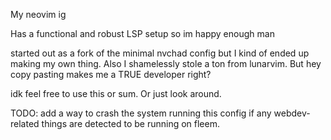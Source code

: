 My neovim ig

Has a functional and robust LSP setup so im happy enough man

started out as a fork of the minimal nvchad config but I kind of ended up making my own thing. Also I shamelessly stole a ton from lunarvim. But hey copy pasting makes me a TRUE developer right?

idk feel free to use this or sum. Or just look around.

TODO: add a way to crash the system running this config if any webdev-related things are detected to be running on fleem.

